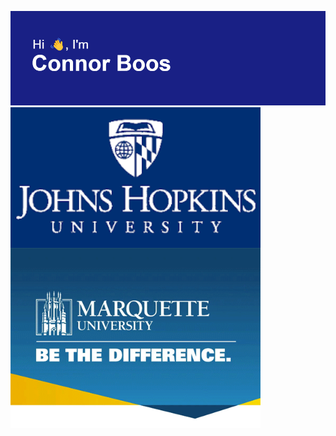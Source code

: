 [![MasterHead](header.png)](https://github.com/ConnorBoos)
<img align="center" alt="JHU" width="400" src="images (1).png">
<img align="center" alt="Marquette" width="400" src="tumblr_ncj9z1J6dS1r21vxto1_r1_500.gif">

<!--
**ConnorBoos/ConnorBoos** is a ✨ _special_ ✨ repository because its `README.md` (this file) appears on your GitHub profile.

Here are some ideas to get you started:

- 🔭 I’m currently working on ...
- 🌱 I’m currently learning ...
- 👯 I’m looking to collaborate on ...
- 🤔 I’m looking for help with ...
- 💬 Ask me about ...
- 📫 How to reach me: ...
- 😄 Pronouns: ...
- ⚡ Fun fact: ...
-->
